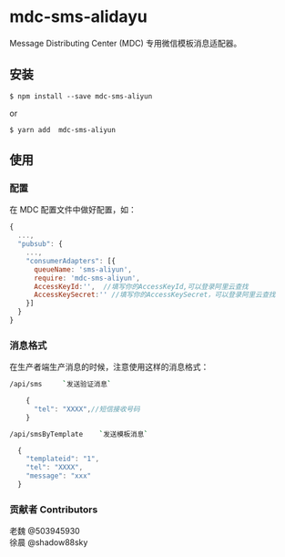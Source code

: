 # mdc-sms-alidayu

Message Distributing Center (MDC) 专用微信模板消息适配器。

## 安装

```console
$ npm install --save mdc-sms-aliyun
```
or
```console
$ yarn add  mdc-sms-aliyun
```

## 使用

### 配置

在 MDC 配置文件中做好配置，如：

```javascript
{
  ...,
  "pubsub": {
    ...,
    "consumerAdapters": [{
      queueName: 'sms-aliyun',
      require: 'mdc-sms-aliyun',
      AccessKeyId:'',  //填写你的AccessKeyId,可以登录阿里云查找
      AccessKeySecret:'' //填写你的AccessKeySecret，可以登录阿里云查找
    }]
  }
}
```



### 消息格式

在生产者端生产消息的时候，注意使用这样的消息格式：



``` bash
/api/sms     `发送验证消息`
```


```js 
    {
      "tel": "XXXX",//短信接收号码
    }
```


``` bash
/api/smsByTemplate    `发送模板消息`
```

```js
  {
    "templateid": "1",
    "tel": "XXXX",
    "message": "xxx"
  }
```


### 贡献者 Contributors
老魏 @503945930  
徐晨 @shadow88sky
